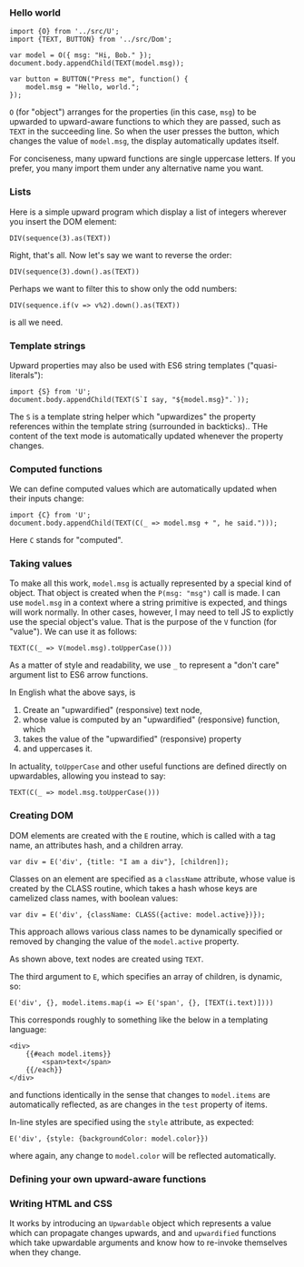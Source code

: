 ### Hello world

    import {O} from '../src/U';
    import {TEXT, BUTTON} from '../src/Dom';

    var model = O({ msg: "Hi, Bob." });
    document.body.appendChild(TEXT(model.msg));

    var button = BUTTON("Press me", function() {
        model.msg = "Hello, world.";
    });

`O` (for "object") arranges for the properties (in this case, `msg`)
to be upwarded to upward-aware functions to which they are passed,
such as `TEXT` in the succeeding line.
So when the user presses the button, which changes the value of `model.msg`,
the display automatically updates itself.

For conciseness, many upward functions are single uppercase letters.
If you prefer, you many import them under any alternative name you want.

### Lists

Here is a simple upward program which display a list of integers wherever you insert the DOM element:

    DIV(sequence(3).as(TEXT))

Right, that's all. Now let's say we want to reverse the order:

    DIV(sequence(3).down().as(TEXT))

Perhaps we want to filter this to show only the odd numbers:

    DIV(sequence.if(v => v%2).down().as(TEXT))

is all we need.

### Template strings

Upward properties may also be used with ES6 string templates ("quasi-literals"):

    import {S} from 'U';     
    document.body.appendChild(TEXT(S`I say, "${model.msg}".`));

The `S` is a template string helper which "upwardizes" the property references within the template string
(surrounded in backticks)..
THe content of the text mode is automatically updated whenever the property changes.

### Computed functions

We can define computed values which are automatically updated when their inputs change:

    import {C} from 'U';
    document.body.appendChild(TEXT(C(_ => model.msg + ", he said.")));

Here `C` stands for "computed".

### Taking values

To make all this work, `model.msg` is actually represented by a special kind of object.
That object is created when the `P(msg: "msg")` call is made.
I can use `model.msg` in a context where a string primitive is expected, and things will work normally.
In other cases, however, I may need to tell JS to explictly use the special object's value.
That is the purpose of the `V` function (for "value"). 
We can use it as follows:

    TEXT(C(_ => V(model.msg).toUpperCase()))

As a matter of style and readability, we use `_` to represent a "don't care" argument list
to ES6 arrow functions.

In English what the above says, is

 1. Create an "upwardified" (responsive) text node,
 1. whose value is computed by an "upwardified" (responsive) function, which 
 1. takes the value of the "upwardified" (responsive) property
 1. and uppercases it.

In actuality, `toUpperCase` and other useful functions are defined directly on upwardables,
allowing you instead to say:

    TEXT(C(_ => model.msg.toUpperCase()))

### Creating DOM

DOM elements are created with the `E` routine, which is called with a tag name, 
an attributes hash, and a children array.

    var div = E('div', {title: "I am a div"}, [children]);

Classes on an element are specified as a `className` attribute, whose value is created by the
CLASS routine, which takes a hash whose keys are camelized class names, with boolean values:

    var div = E('div', {className: CLASS({active: model.active})});

This approach allows various class names to be dynamically specified or removed 
by changing the value of the `model.active` property.

As shown above, text nodes are created using `TEXT`.

The third argument to `E`, which specifies an array of children, is dynamic, so:

    E('div', {}, model.items.map(i => E('span', {}, [TEXT(i.text)])))

This corresponds roughly to something like the below in a templating language:

    <div>
        {{#each model.items}}
            <span>text</span>
        {{/each}}
    </div>

and functions identically in the sense that changes to `model.items` are automatically reflected,
as are changes in the `test` property of items.

In-line styles are specified using the `style` attribute, as expected:

    E('div', {style: {backgroundColor: model.color}})

where again, any change to `model.color` will be reflected automatically.

### Defining your own upward-aware functions

### Writing HTML and CSS



It works by introducing an `Upwardable` object which represents a value which can propagate changes upwards, and and `upwardified` functions which take upwardable arguments and know how to re-invoke themselves when they change.

